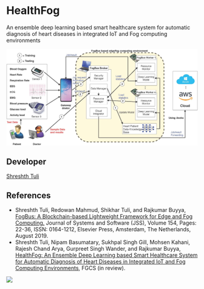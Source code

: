 # HealthFog
An ensemble deep learning based smart healthcare system for automatic diagnosis of heart diseases in integrated IoT and Fog computing environments
<div align="center">
<img src="https://github.com/Cloudslab/HealthFog/blob/master/HeartModel/fog-arch.jpg" width="700" align="middle">
</div>

## Developer

[Shreshth Tuli](https://www.github.com/shreshthtuli)

## References
* Shreshth Tuli, Redowan Mahmud, Shikhar Tuli, and Rajkumar Buyya, [FogBus: A Blockchain-based Lightweight Framework for Edge and Fog Computing.](http://buyya.com/papers/FogBus-JSS.pdf) Journal of Systems and Software (JSS), Volume 154, Pages: 22-36, ISSN: 0164-1212, Elsevier Press, Amsterdam, The Netherlands, August 2019.
* Shreshth Tuli, Nipam Basumatary, Sukhpal Singh Gill, Mohsen Kahani, Rajesh Chand Arya, Gurpreet Singh Wander, and Rajkumar Buyya, [HealthFog: An Ensemble Deep Learning based Smart Healthcare System for Automatic Diagnosis of Heart Diseases in Integrated IoT and Fog Computing Environments](http://buyya.com/papers/HealthFog.pdf), FGCS (in review).

[![](http://www.cloudbus.org/logo/cloudbuslogo-v5a.png)](http://cloudbus.org/)
